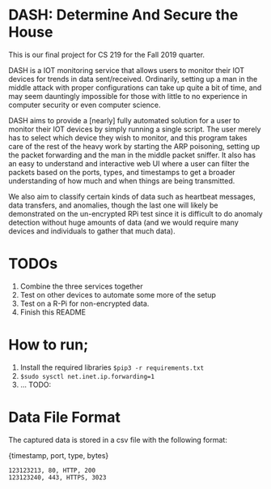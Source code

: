 # DASH: Determine And Secure the House

This is our final project for CS 219 for the Fall 2019 quarter. 

DASH is a IOT monitoring service that allows users to monitor their IOT devices for trends in data sent/received.
Ordinarily, setting up a man in the middle attack with proper configurations can take up quite a bit of time, and 
may seem dauntingly impossible for those with little to no experience in computer security or even computer science.

DASH aims to provide a [nearly] fully automated solution for a user to monitor their IOT devices by simply running 
a single script. The user merely has to select which device they wish to monitor, and this program takes care of the 
rest of the heavy work by starting the ARP poisoning, setting up the packet forwarding and the man in the middle 
packet sniffer. It also has an easy to understand and interactive web UI where a user can filter the packets based on 
the ports, types, and timestamps to get a broader understanding of how much and when things are being transmitted.

We also aim to classify certain kinds of data such as heartbeat messages, data transfers, and anomalies, though the 
last one will likely be demonstrated on the un-encrypted RPi test since it is difficult to do anomaly detection without
huge amounts of data (and we would require many devices and individuals to gather that much data). 

# TODOs

1. Combine the three services together
2. Test on other devices to automate some more of the setup
3. Test on a R-Pi for non-encrypted data.
4. Finish this README

# How to run;

1. Install the required libraries `$pip3 -r requirements.txt`
2. `$sudo sysctl net.inet.ip.forwarding=1`
3. ... TODO:

# Data File Format

The captured data is stored in a csv file with the following format:

{timestamp, port, type, bytes}

``` CSV
123123213, 80, HTTP, 200
123123240, 443, HTTPS, 3023
```